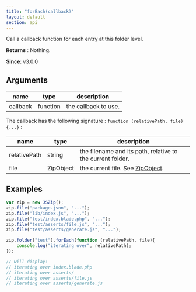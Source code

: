 ```yaml
---
title: "forEach(callback)"
layout: default
section: api
---
```


Call a callback function for each entry at this folder level.

__Returns__ : Nothing.

__Since__: v3.0.0

## Arguments

name      | type     | description
----------|----------|------------
callback  | function | the callback to use.

The callback has the following signature : `function (relativePath, file) {...}` :

name         | type      | description
-------------|-----------|------------
relativePath | string    | the filename and its path, relative to the current folder.
file         | ZipObject | the current file. See [ZipObject]({{site.baseurl}}/documentation/api_zipobject.html).


## Examples

```js
var zip = new JSZip();
zip.file("package.json", "...");
zip.file("lib/index.js", "...");
zip.file("test/index.blade.php", "...");
zip.file("test/asserts/file.js", "...");
zip.file("test/asserts/generate.js", "...");

zip.folder("test").forEach(function (relativePath, file){
    console.log("iterating over", relativePath);
});

// will display:
// iterating over index.blade.php
// iterating over asserts/
// iterating over asserts/file.js
// iterating over asserts/generate.js
```
